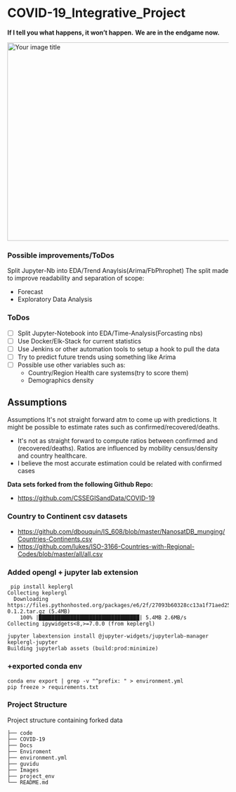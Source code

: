 # COVID-19_Integrative_Project

 **If I tell you what happens, it won’t happen.**
 **We are in the endgame now.**

<img src="https://media.giphy.com/media/3FQxaJJkQR8U4gdzr0/giphy.gif" alt="Your image title" aalign="center" height="450" width="850"/>

### Possible improvements/ToDos

Split Jupyter-Nb into EDA/Trend Anaylsis(Arima/FbPhrophet)
The split made to improve readability and separation of scope:

* Forecast
* Exploratory Data Analysis

### ToDos

- [ ] Split Jupyter-Notebook into EDA/Time-Analysis(Forcasting nbs)
- [ ] Use Docker/Elk-Stack for current statistics
- [ ] Use Jenkins or other automation tools to setup a hook to pull the data
- [ ] Try to predict future trends using something like Arima
- [ ] Possible use other variables such as:
    * Country/Region Health care systems(try to score them)
    * Demographics density

## **Assumptions**

Assumptions
It's not straight forward atm to come up with predictions.
It might be possible to estimate rates such as confirmed/recovered/deaths.  
    
* It's not as straight forward to compute ratios between confirmed and  (recovered/deaths). Ratios are influenced by mobility census/density  and country healthcare.
* I believe the most accurate estimation could be related with confirmed cases


**Data sets forked from the following Github Repo:**

* https://github.com/CSSEGISandData/COVID-19

### Country to Continent csv datasets

* https://github.com/dbouquin/IS_608/blob/master/NanosatDB_munging/Countries-Continents.csv
* https://github.com/lukes/ISO-3166-Countries-with-Regional-Codes/blob/master/all/all.csv

### Added opengl + jupyter lab extension

```
 pip install keplergl
Collecting keplergl
  Downloading https://files.pythonhosted.org/packages/e6/2f/27093b60328cc13a1f71aed25ee9f63c0a2094efd931a7275da33b297975/keplergl-0.1.2.tar.gz (5.4MB)
    100% |████████████████████████████████| 5.4MB 2.6MB/s 
Collecting ipywidgets<8,>=7.0.0 (from keplergl)

jupyter labextension install @jupyter-widgets/jupyterlab-manager keplergl-jupyter
Building jupyterlab assets (build:prod:minimize)
```

### +exported conda env

```
conda env export | grep -v "^prefix: " > environment.yml
pip freeze > requirements.txt
```

### Project Structure

Project structure containing forked data

```
├── code
├── COVID-19
├── Docs
├── Enviroment
├── environment.yml
├── guvidu
├── Images
├── project_env
└── README.md
```


